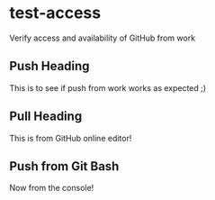 # test-access
Verify access and availability of GitHub from work

## Push Heading
This is to see if push from work works as expected ;)

## Pull Heading
This is from GitHub online editor!

## Push from Git Bash
Now from the console!
